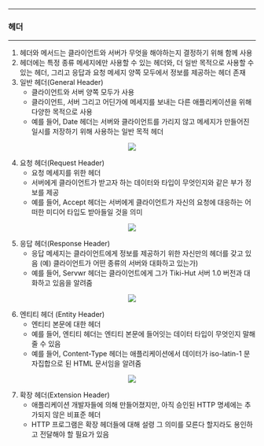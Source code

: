 -----
### 헤더
-----
1. 헤더와 메서드는 클라이언트와 서버가 무엇을 해야하는지 결정하기 위해 함께 사용
2. 헤더에는 특정 종류 메세지에만 사용할 수 있는 헤더와, 더 일반 목적으로 사용할 수 있는 헤더, 그리고 응답과 요청 메세지 양쪽 모두에서 정보를 제공하는 헤더 존재
3. 일반 헤더(General Header)
   - 클라이언트와 서버 양쪽 모두가 사용
   - 클라이언트, 서버 그리고 어딘가에 메세지를 보내는 다른 애플리케이션을 위해 다양한 목적으로 사용
   - 예를 들어, Date 헤더는 서버와 클라이언트를 가리지 않고 메세지가 만들어진 일시를 저장하기 위해 사용하는 일반 목적 헤더
<div align="center">
<img src="https://github.com/user-attachments/assets/28658c06-91e9-4b8f-99d5-43d2f49ef3f6">
</div>

4. 요청 헤더(Request Header)
   - 요청 메세지를 위한 헤더
   - 서버에게 클라이언트가 받고자 하는 데이터와 타입이 무엇인지와 같은 부가 정보를 제공
   - 예를 들어, Accept 헤더는 서버에게 클라이언트가 자신의 요청에 대응하는 어떠한 미디어 타입도 받아들일 것을 의미
<div align="center">
<img src="https://github.com/user-attachments/assets/76076c91-3642-46b3-86ca-299fe1b01e9b">
</div>

5. 응답 헤더(Response Header)
   - 응답 메세지는 클라이언트에게 정보를 제공하기 위한 자신만의 헤더를 갖고 있음 (예) 클라이언트가 어떤 종류의 서버와 대화하고 있는가)
   - 예를 들어, Servwr 헤더는 클라이언트에게 그가 Tiki-Hut 서버 1.0 버전과 대화하고 있음을 알려줌
<div align="center">
<img src="https://github.com/user-attachments/assets/bd842cc4-a6df-45d3-8b7a-1d166fd644cd">
</div>

6. 엔티티 헤더 (Entity Header)
   - 엔티티 본문에 대한 헤더
   - 예를 들어, 엔티티 헤더는 엔티티 본문에 들어잇는 데이터 타입이 무엇인지 말해줄 수 있음
   - 예를 들어, Content-Type 헤더는 애플리케이션에서 데이터가 iso-latin-1 문자집합으로 된 HTML 문서임을 알려줌
<div align="center">
<img src="https://github.com/user-attachments/assets/1f40d0eb-202d-4174-aaac-d1a9fd439b06">
</div>

7. 확장 헤더(Extension Header)
   - 애플리케이션 개발자들에 의해 만들어졌지만, 아직 승인된 HTTP 명세에는 추가되지 않은 비표준 헤더
   - HTTP 프로그램은 확장 헤더들에 대해 설령 그 의미를 모른다 할지라도 용인하고 전달해야 할 필요가 있음

